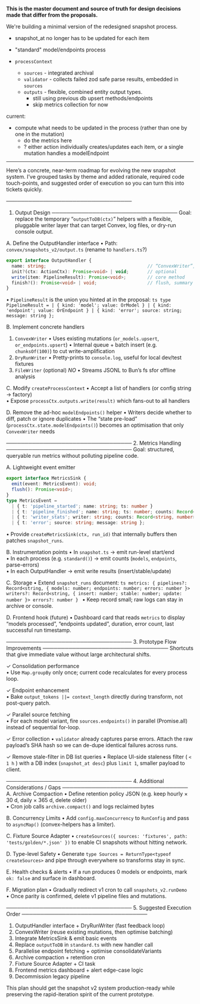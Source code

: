 **This is the master document and source of truth for design decisions made that differ from the proposals.**

We're building a minimal version of the redesigned snapshot process.

- snapshot_at no longer has to be updated for each item

- "standard" model/endpoints process
- `processContext`
  - `sources` - integrated archival
  - `validator` - collects failed zod safe parse results, embedded in `sources`
  - `outputs` - flexible, combined entity output types.
    - still using previous db upsert methods/endpoints
    - skip metrics collection for now

current:
- compute what needs to be updated in the process (rather than one by one in the mutation)
  - do the metrics here
  - ? either action individually creates/updates each item, or a single mutation handles a modelEndpoint


---

Here’s a concrete, near-term roadmap for evolving the new snapshot system. I’ve grouped tasks by theme and added rationale, required code touch-points, and suggested order of execution so you can turn this into tickets quickly.

──────────────────────────────────
1. Output Design
──────────────────────────────────
Goal: replace the temporary “`outputToDB(ctx)`” helpers with a flexible, pluggable writer layer that can target Convex, log files, or dry-run console output.

A. Define the OutputHandler interface
   • Path: `convex/snapshots_v2/output.ts` (rename to `handlers.ts`?)
   ```ts
   export interface OutputHandler {
     name: string;                                      // “ConvexWriter”, “DryRun”
     init?(ctx: ActionCtx): Promise<void> | void;       // optional
     write(item: PipelineResult): Promise<void>;        // core method
     finish?(): Promise<void> | void;                   // flush, summary etc.
   }
   ```
   • `PipelineResult` is the union you hinted at in the proposal:
     ```ts
     type PipelineResult =
       | { kind: 'model'; value: OrModel }
       | { kind: 'endpoint'; value: OrEndpoint }
       | { kind: 'error'; source: string; message: string };
     ```

B. Implement concrete handlers
   1. `ConvexWriter`
      • Uses existing mutations (`or_models.upsert`, `or_endpoints.upsert`)
      • Internal queue + batch insert (e.g. `chunksOf(100)`) to cut write-amplification
   2. `DryRunWriter`
      • Pretty-prints to `console.log`, useful for local dev/test fixtures
   3. `FileWriter` (optional) _NO_
      • Streams JSONL to Bun’s fs sfor offline analysis

C. Modify `createProcessContext`
   • Accept a list of handlers (or config string → factory)  
   • Expose `processCtx.outputs.write(result)` which fans-out to all handlers

D. Remove the ad-hoc `modelEndpoints()` helper
   • Writers decide whether to diff, patch or ignore duplicates
   • The “state pre-load” (`processCtx.state.modelEndpoints()`) becomes an optimisation that only `ConvexWriter` needs

──────────────────────────────────
2. Metrics Handling
──────────────────────────────────
Goal: structured, queryable run metrics without polluting pipeline code.

A. Lightweight event emitter
   ```ts
   export interface MetricsSink {
     emit(event: MetricsEvent): void;
     flush(): Promise<void>;
   }
   type MetricsEvent =
     | { t: 'pipeline_started'; name: string; ts: number }
     | { t: 'pipeline_finished'; name: string; ts: number; counts: Record<string, number> }
     | { t: 'writer_stats'; writer: string; counts: Record<string, number> }
     | { t: 'error'; source: string; message: string };
   ```
   • Provide `createMetricsSink(ctx, run_id)` that internally buffers then
     patches `snapshot_runs`.

B. Instrumentation points
   • In `snapshot.ts` → emit run-level start/end  
   • In each process (e.g. `standard()`) → emit counts (`models`, `endpoints`, parse-errors)  
   • In each OutputHandler → emit write results (insert/stable/update)

C. Storage
   • Extend `snapshot_runs` document:
     ```ts
     metrics: {
       pipelines?: Record<string, { models: number; endpoints: number; errors: number }>
       writers?: Record<string, { insert: number; stable: number; update: number }>
       errors?: number
     }
     ```
   • Keep record small; raw logs can stay in archive or console.

D. Frontend hook (future)
   • Dashboard card that reads `metrics` to display “models processed”, “endpoints updated”, duration, error count, last successful run timestamp.

──────────────────────────────────
3. Prototype Flow Improvements
──────────────────────────────────
Shortcuts that give immediate value without large architectural shifts.

✓ Consolidation performance  
   • Use `Map.groupBy` only once; current code recalculates for every process loop.

✓ Endpoint enhancement  
   • Bake `output_tokens ||= context_length` directly during transform, not post-query patch.

✓ Parallel source fetching  
   • For each model variant, fire `sources.endpoints()` in parallel (Promise.all) instead of sequential for-loop.

✓ Error collection
   • `validator` already captures parse errors. Attach the raw payload’s SHA hash so we can de-dupe identical failures across runs.

✓ Remove stale-filter in DB list queries
   • Replace UI-side staleness filter ( `< 1 h` ) with a DB index (`snapshot_at desc`) plus `limit 1`, smaller payload to client.

──────────────────────────────────
4. Additional Considerations / Gaps
──────────────────────────────────
A. Archive Compaction
   • Define retention policy JSON (e.g. keep hourly × 30 d, daily × 365 d, delete older)  
   • Cron job calls `archive.compact()` and logs reclaimed bytes

B. Concurrency Limits
   • Add `config.maxConcurrency` to `RunConfig` and pass to `asyncMap()` (convex-helpers has a limiter).

C. Fixture Source Adapter
   • `createSources({ sources: 'fixtures', path: 'tests/golden/*.json' })` to enable CI snapshots without hitting network.

D. Type-level Safety
   • Generate `type Sources = ReturnType<typeof createSources>` and pipe through everywhere so transforms stay in sync.

E. Health checks & alerts
   • If a run produces 0 models or endpoints, mark `ok: false` and surface in dashboard.

F. Migration plan
   • Gradually redirect v1 cron to call `snapshots_v2.runDemo`  
   • Once parity is confirmed, delete v1 pipeline files and mutations.

──────────────────────────────────
5. Suggested Execution Order
──────────────────────────────────
1. OutputHandler interface + DryRunWriter (fast feedback loop)  
2. ConvexWriter (reuse existing mutations, then optimise batching)  
3. Integrate MetricsSink & emit basic events  
4. Replace `outputToDB` in `standard.ts` with new handler call  
5. Parallelise endpoint fetching + optimise consolidateVariants  
6. Archive compaction + retention cron  
7. Fixture Source Adapter + CI task  
8. Frontend metrics dashboard + alert edge-case logic  
9. Decommission legacy pipeline

This plan should get the snapshot v2 system production-ready while preserving the rapid-iteration spirit of the current prototype.
